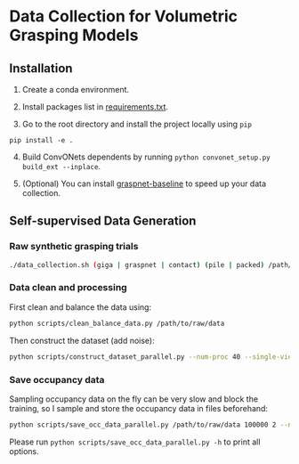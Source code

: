 # Data Collection for Volumetric Grasping Models

## Installation

1. Create a conda environment.

2. Install packages list in [requirements.txt](requirements.txt).

3. Go to the root directory and install the project locally using `pip`

```
pip install -e .
```

4. Build ConvONets dependents by running `python convonet_setup.py build_ext --inplace`.

5. (Optional) You can install [graspnet-baseline](https://github.com/graspnet/graspnet-baseline) to speed up your data collection.

## Self-supervised Data Generation

### Raw synthetic grasping trials

```bash
./data_collection.sh (giga | graspnet | contact) (pile | packed) /path/to/raw/data num_grasps
```

### Data clean and processing

First clean and balance the data using:

```bash
python scripts/clean_balance_data.py /path/to/raw/data
```

Then construct the dataset (add noise):

```bash
python scripts/construct_dataset_parallel.py --num-proc 40 --single-view --add-noise dex /path/to/raw/data /path/to/new/data
```

### Save occupancy data

Sampling occupancy data on the fly can be very slow and block the training, so I sample and store the occupancy data in files beforehand:

```bash
python scripts/save_occ_data_parallel.py /path/to/raw/data 100000 2 --num-proc 40
```

Please run `python scripts/save_occ_data_parallel.py -h` to print all options.



